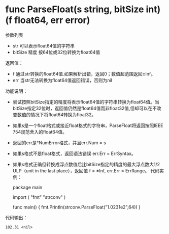 # func ParseFloat(s string, bitSize int) (f float64, err error)

参数列表

- str     可以表示float64值的字符串
- bitSize 精度 按64位或32位转换为float64值

返回值：

- f       通过str转换的float64值.如果解析出错，返回0；数值超范围返回±Inf。
- err     当str无法转换为float64值返回错误，否则为nil

功能说明：

- 尝试按照bitSize指定的精度将表示float64值的字符串转换为float64值。当bitSize指定32位时，返回值仍然是float64值而非float32值,但却可以在不改变数值的情况下将float64转换为float32。
- 如果s是一个float格式或接近float格式的字符串，ParseFloat将返回按照IEEE 754规范舍入的float64值。
- 返回的err是*NumError格式，并且err.Num = s
- 如果s格式不是float格式，返回语法错误 err.Err = ErrSyntax。
- 如果s格式正确但转换成浮点数值后比bitSize指定的精度的最大浮点数大1/2 ULP（unit in the last place），返回值 f = ±Inf, err.Err = ErrRange。
代码实例：

    package main
    
    import (
        "fmt"
        "strconv"
    )
    
    func main() {
        fmt.Println(strconv.ParseFloat("1.0231e2",64))
    }

代码输出：

    102.31 <nil>